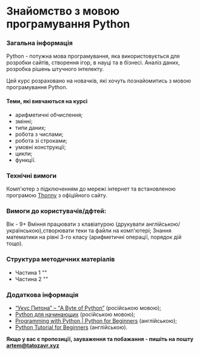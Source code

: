 # Знайомство з мовою програмування Python

### Загальна інформація

Python - потужна мова програмування, яка використовується для розробки сайтів, створення ігор, в науці та в бізнесі. Аналіз даних, розробка рішень штучного інтелекту.

Цей курс розраховано на новачків, які хочуть познайомитись з мовою програмування Python.

#### Теми, які вивчаються на курсі

- арифметичні обчислення;
- змінні;
- типи даних;
- робота з числами;
- робота зі строками;
- умовні конструкції;
- цикли;
- функції.

### Технічні вимоги

Комп'ютер з підключенням до мережі інтернет та встановленою програмою [Thonny](https://thonny.org/) з офіційного сайту.

### Вимоги до користувачів/дфтей:
Вік - 9+
Вміння працювати з клавіатурою (друкувати англійською/українською),створювати теки та файли на комп'ютері;
Знання математики на рівні 3-го класу (арифметичні операції, порядок дій тощо).

### Структура методичних матеріалів

- Частина 1 ""
- Частина 2 ""

### Додаткова інформація

- [“Укус Питона” – “A Byte of Python”](https://wombat.org.ua/AByteOfPython/#a-byte-of-python) (російською мовою);
- [Python для начинающих](https://ru.code-basics.com/languages/python) (російською мовою);
- [Programming with Python | Python for Beginners](https://www.youtube.com/watch?v=jFCNu1-Xdsw) (англійською);
- [Python Tutorial for Beginners](https://youtu.be/_uQrJ0TkZlc) (англійською).


**Якщо у вас є пропозиції, зауваження та побажання - пишіть на пошту artem@tatozavr.xyz**
